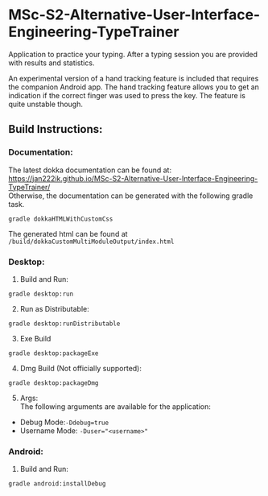 # MSc-S2-Alternative-User-Interface-Engineering-TypeTrainer

Application to practice your typing.
After a typing session you are provided with results and statistics.

An experimental version of a hand tracking feature is included that requires the
companion Android app. The hand tracking feature allows you to get an indication
if the correct finger was used to press the key. The feature is quite unstable though.

## Build Instructions:

### Documentation:
The latest dokka documentation can be found at:<br> https://jan222ik.github.io/MSc-S2-Alternative-User-Interface-Engineering-TypeTrainer/
<br>Otherwise, the documentation can be generated with the following gradle task.
```shell
gradle dokkaHTMLWithCustomCss
```
The generated html can be found at ``/build/dokkaCustomMultiModuleOutput/index.html``

### Desktop:
1. Build and Run:
```shell
gradle desktop:run
```
2. Run as Distributable:
```shell
gradle desktop:runDistributable
```
3. Exe Build
```shell
gradle desktop:packageExe
```
4. Dmg Build (Not officially supported):
```shell
gradle desktop:packageDmg
```
5. Args:<br>
The following arguments are available for the application:
* Debug Mode:``-Ddebug=true``<br>
* Username Mode: ``-Duser="<username>"``


### Android:

1. Build and Run:
```shell
gradle android:installDebug
```
